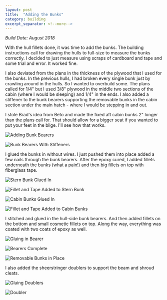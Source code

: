 ```yaml
---
layout: post
title:  "Adding the Bunks"
category: building
excerpt_separator: <!--more-->
---
```


*Build Date: August 2018*

With the hull fillets done, it was time to add the bunks. The building instructions call for drawing the hulls to full-size to measure the bunks correctly. I decided to just measure using scraps of cardboard and tape and some trial and error. It worked fine.

<!--more-->

I also deviated from the plans in the thickness of the plywood that I used for the bunks. In the previous hulls, I had broken every single bunk just by crawling around in the hulls. So I wanted to overbuild some. The plans called for 1/4" but I used 3/8" plywood in the middle two sections of the cabin (where I would be sleeping) and 1/4" in the ends. I also added a stiffener to the bunk bearers supporting the removable bunks in the cabin section under the main hatch - where I would be stepping in and out.

I stole Brad's idea from Beto and made the fixed aft cabin bunks 2" longer than the plans call for. That should allow for a bigger seat if you wanted to put your feet in the bilge. I'll see how that works.

![Adding Bunk Bearers](/assets/images/bunks-prep.jpg)

![Bunk Bearers With Stiffeners](/assets/images/bunks-bearers.jpg)

I glued the bunks in without wires. I just pushed them into place added a few nails through the bunk bearers. After the epoxy cured, I added fillets underneath the bunks (what a pain!) and then big fillets on top with fiberglass tape.

![Stern Bunk Glued In](/assets/images/bunks-glued-1.jpg)

![Fillet and Tape Added to Stern Bunk](/assets/images/bunks-taped-2.jpg)

![Cabin Bunks Glued In](/assets/images/bunks-glued-2.jpg)

![Fillet and Tape Added to Cabin Bunks](/assets/images/bunks-taped-2.jpg)

I stitched and glued in the hull-side bunk bearers. And then added fillets on the bottom and small cosmetic fillets on top. Along the way, everything was coated with two coats of epoxy as well.

![Gluing in Bearer](/assets/images/bunks-removable-1.jpg)

![Bearers Complete](/assets/images/bunks-removable-2.jpg)

![Removable Bunks in Place](/assets/images/bunks-removable-3.jpg)

I also added the sheerstringer doublers to support the beam and shroud cleats.

![Gluing Doublers](/assets/images/sheerstringer-doublers-1.jpg)

![Doubler](/assets/images/sheerstringer-doublers-2.jpg)
